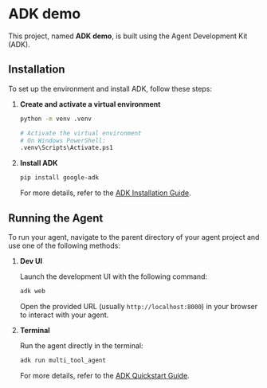 # ADK demo

This project, named **ADK demo**, is built using the Agent Development Kit (ADK).

## Installation

To set up the environment and install ADK, follow these steps:

1. **Create and activate a virtual environment**

   ```bash
   python -m venv .venv

   # Activate the virtual environment
   # On Windows PowerShell:
   .venv\Scripts\Activate.ps1
   ```

2. **Install ADK**

   ```bash
   pip install google-adk
   ```

   For more details, refer to the [ADK Installation Guide](https://google.github.io/adk-docs/get-started/installation/).

## Running the Agent

To run your agent, navigate to the parent directory of your agent project and use one of the following methods:

1. **Dev UI**

   Launch the development UI with the following command:

   ```bash
   adk web
   ```

   Open the provided URL (usually `http://localhost:8000`) in your browser to interact with your agent.

2. **Terminal**

   Run the agent directly in the terminal:

   ```bash
   adk run multi_tool_agent
   ```

   For more details, refer to the [ADK Quickstart Guide](https://google.github.io/adk-docs/get-started/quickstart/#run-your-agent).
